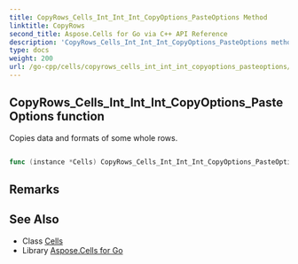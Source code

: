 ```yaml
---
title: CopyRows_Cells_Int_Int_Int_CopyOptions_PasteOptions Method 
linktitle: CopyRows
second_title: Aspose.Cells for Go via C++ API Reference
description: 'CopyRows_Cells_Int_Int_Int_CopyOptions_PasteOptions method. Encapsulates the function that represents copyrows in Go.'
type: docs
weight: 200
url: /go-cpp/cells/copyrows_cells_int_int_int_copyoptions_pasteoptions/
---
```


## CopyRows_Cells_Int_Int_Int_CopyOptions_PasteOptions function

Copies data and formats of some whole rows.

```go

func (instance *Cells) CopyRows_Cells_Int_Int_Int_CopyOptions_PasteOptions(sourcecells0 *Cells, sourcerowindex int32, destinationrowindex int32, rownumber int32, copyoptions *CopyOptions, pasteoptions *PasteOptions)  error

```

## Remarks


## See Also

* Class [Cells](../)
* Library [Aspose.Cells for Go](../../)
